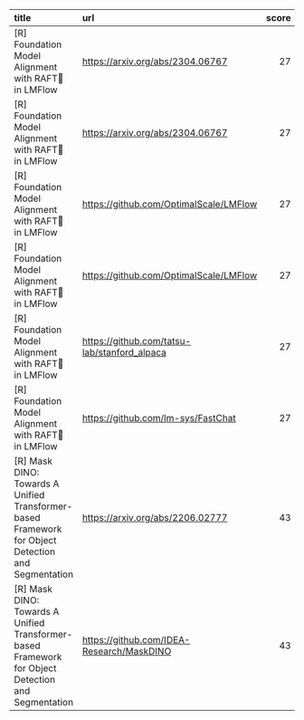 | title                                                                                              | url                                          |   score | date                |
|:---------------------------------------------------------------------------------------------------|:---------------------------------------------|--------:|:--------------------|
| [R] Foundation Model Alignment with RAFT🛶 in LMFlow                                                | https://arxiv.org/abs/2304.06767             |      27 | 2023-04-17 16:25:20 |
| [R] Foundation Model Alignment with RAFT🛶 in LMFlow                                                | https://arxiv.org/abs/2304.06767             |      27 | 2023-04-17 16:25:20 |
| [R] Foundation Model Alignment with RAFT🛶 in LMFlow                                                | https://github.com/OptimalScale/LMFlow       |      27 | 2023-04-17 16:25:20 |
| [R] Foundation Model Alignment with RAFT🛶 in LMFlow                                                | https://github.com/OptimalScale/LMFlow       |      27 | 2023-04-17 16:25:20 |
| [R] Foundation Model Alignment with RAFT🛶 in LMFlow                                                | https://github.com/tatsu-lab/stanford_alpaca |      27 | 2023-04-17 16:25:20 |
| [R] Foundation Model Alignment with RAFT🛶 in LMFlow                                                | https://github.com/lm-sys/FastChat           |      27 | 2023-04-17 16:25:20 |
| [R] Mask DINO: Towards A Unified Transformer-based Framework for Object Detection and Segmentation | https://arxiv.org/abs/2206.02777             |      43 | 2023-04-17 08:10:12 |
| [R] Mask DINO: Towards A Unified Transformer-based Framework for Object Detection and Segmentation | https://github.com/IDEA-Research/MaskDINO    |      43 | 2023-04-17 08:10:12 |